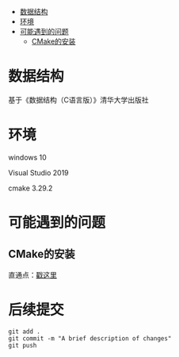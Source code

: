 - [数据结构](#数据结构)
- [环境](#环境)
- [可能遇到的问题](#可能遇到的问题)
  - [CMake的安装](##CMake的安装)
# 数据结构

基于《数据结构（C语言版）》清华大学出版社

# 环境

windows 10

Visual Studio 2019

cmake  3.29.2

# 可能遇到的问题

## CMake的安装

直通点：[戳这里](https://blog.csdn.net/sanqima/article/details/132634898?ops_request_misc=&request_id=&biz_id=102&utm_term=cmake%20windows&utm_medium=distribute.pc_search_result.none-task-blog-2~all~sobaiduweb~default-0-132634898.142^v100^pc_search_result_base7&spm=1018.2226.3001.4187)

# 后续提交

```
git add .
git commit -m "A brief description of changes"
git push
```



